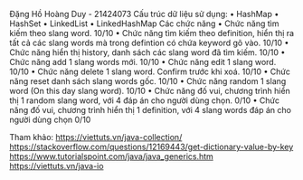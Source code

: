 Đặng Hồ Hoàng Duy - 21424073 
Cấu trúc dữ liệu sử dụng:
•	HashMap
•	HashSet
•	LinkedList
•	LinkedHashMap
Các chức năng
•	Chức năng tìm kiếm theo slang word. 					                          10/10
•	Chức năng tìm kiếm theo definition, hiển thị ra tất cả các slang words 
mà trong defintion có chứa keyword gõ vào.					                      10/10
•	Chức năng hiển thị history, danh sách các slang word đã tìm kiếm.		    10/10
•	Chức năng add 1 slang words mới.						                            10/10
•	Chức năng edit 1 slang word.							                              10/10
•	Chức năng delete 1 slang word. Confirm trước khi xoá.			              10/10
•	Chức năng reset danh sách slang words gốc.					                    10/10
•	Chức năng random 1 slang word (On this day slang word).			            10/10
•	Chức năng đố vui, chương trình hiển thị 1 random slang word, với 4 
đáp án cho người dùng chọn.							                                  0/10
•	Chức năng đố vui, chương trình hiển thị 1 definition, với 4 
slang words đáp án cho người dùng chọn					                          0/10

Tham khảo:
https://viettuts.vn/java-collection/
https://stackoverflow.com/questions/12169443/get-dictionary-value-by-key
https://www.tutorialspoint.com/java/java_generics.htm
https://viettuts.vn/java-io
